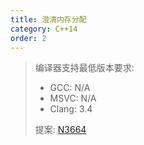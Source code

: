 ```yaml
---
title: 澄清内存分配
category: C++14
order: 2
---
```


> 编译器支持最低版本要求:
> * GCC: N/A
> * MSVC: N/A
> * Clang: 3.4
>
> 提案: [N3664](http://www.open-std.org/jtc1/sc22/wg21/docs/papers/2013/n3664.html)
